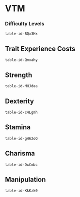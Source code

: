 # VTM

### Difficulty Levels

```notion-like-tables
table-id-BQx3Hx
```

## Trait Experience Costs
```notion-like-tables
table-id-Qmxahy
```

## Strength
```notion-like-tables
table-id-MHJdaa
```

## Dexterity
```notion-like-tables
table-id-c4Lgmh
```

## Stamina
```notion-like-tables
table-id-g462oQ
```

## Charisma
```notion-like-tables
table-id-DxCmbc
```

## Manipulation
```notion-like-tables
table-id-KkKzk0
```
